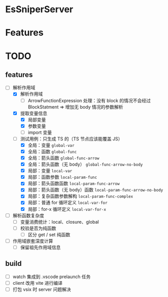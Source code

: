 # EsSniperServer

# Features

# TODO

## features

- [ ] 解析作用域
  - [x] 解析作用域
    - [ ] ArrowFunctionExpression 处理：没有 block 的情况不会经过 BlockStatment => 增加无 body 情况的参数解析
  - [x] 提取变量信息
    - [x] 局部变量
    - [x] 参数变量
    - [ ] import 变量
  - [ ] 测试用例：只生成 TS 的（TS 节点应该能覆盖 JS）
    - [x] 全局：变量 `global-var`
    - [x] 全局：函数 `global-func`
    - [x] 全局：箭头函数 `global-func-arrow`
    - [x] 全局：箭头函数（无 body） `global-func-arrow-no-body`
    - [x] 局部：变量 `local-var`
    - [x] 局部：函数参数 `local-param-func`
    - [x] 局部：箭头函数函数 `local-param-func-arrow`
    - [x] 局部：箭头函数（无 body）函数 `local-param-func-arrow-no-body`
    - [x] 局部：复杂函数参数解构 `local-param-func-complex`
    - [x] 局部：普通 for 循环定义 `local-var-for`
    - [x] 局部：for-x 循环定义 `local-var-for-x`
- [ ] 解析函数复杂度
  - [ ] 变量消费统计：local、closure、global
  - [ ] 校验是否为纯函数
    - [ ] 区分 get / set 纯函数
- [ ] 作用域嵌套深度计算
  - [ ] 保留祖先作用域信息

## build

- [ ] watch 集成到 .vscode prelaunch 任务
- [ ] client 改用 vite 进行编译
- [ ] 打包 vsix 时 server 问题解决
